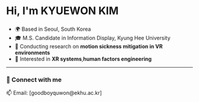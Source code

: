 <h1 align="left">Hi, I'm KYUEWON KIM</h1>
<h3 align="left"></h3>

- 🌍 Based in Seoul, South Korea  
- 🎓 M.S. Candidate in Information Display, Kyung Hee University  
- 🔬 Conducting research on **motion sickness mitigation in VR environments**
- 🧠 Interested in **XR systems**,**human factors engineering**  
---

<h3 align="left">🔗 Connect with me</h3>
<p align="left"> 
  📫 Email: [goodboyquwon@ekhu.ac.kr]  
</p>
